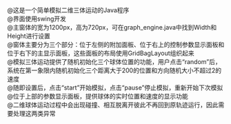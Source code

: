 @这是一个简单模拟二维三体运动的Java程序  
@界面使用swing开发  
@主窗体的宽为1200px，高为720px，可在graph_engine.java中找到Width和Height进行设置  
@窗体主要分为三个部分：位于左侧的附加面板、位于右上的控制参数显示面板和位于右下的主显示面板，这些面板的布局使用GridBagLayout组织起来  
@模拟三体运动提供了随机初始化三个球体位置的功能，用户点击“random”后，系统在第一象限内随机初始化三个距离大于200的位置和方向随机大小不超过2的速度  
@随即设置后，点击“start”开始模拟，点击“pause”停止模拟，重新开始下次模拟  
@位于上部的参数显示面板，提供球体的实时位置和速度的显示功能  
@二维球体运动过程中会出现碰撞、相互脱离开彼此不再回到原轨迹运行，因此需要处理这两类异常  
